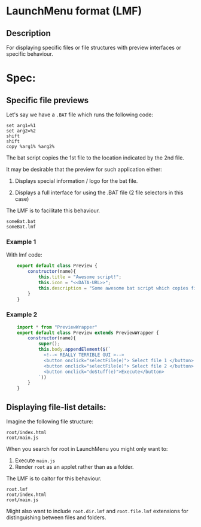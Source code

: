# LaunchMenu format (LMF)

## Description

For displaying specific files or file structures with preview interfaces or specific behaviour.

# Spec:

## Specific file previews

Let's say we have a `.BAT` file which runs the following code:

```
set arg1=%1
set arg2=%2
shift
shift
copy %arg1% %arg2%
```

The bat script copies the 1st file to the location indicated by the 2nd file.

It may be desirable that the preview for such application either:

1. Displays special information / logo for the bat file.

2. Displays a full interface for using the .BAT file (2 file selectors in this case)

The LMF is to facilitate this behaviour.

```
someBat.bat
someBat.lmf
```

### Example 1

With lmf code:

```js
    export default class Preview {
        constructor(name){
            this.title = "Awesome script!";
            this.icon = "<<DATA-URL>>";
            this.description = "Some awesome bat script which copies files!"
        }
    }
```

### Example 2

```js
    import * from "PreviewWrapper"
    export default class Preview extends PreviewWrapper {
        constructor(name){
            super();
            this.body.appendElement($(`
              <!--< REALLY TERRIBLE GUI >-->
              <button onclick="selectFile(e)"> Select file 1 </button>
              <button onclick="selectFile(e)"> Select file 2 </button>
              <button onclick="doStuff(e)">Execute</button>
            `))
        }
    }
```

## Displaying file-list details:

Imagine the following file structure:

```
root/index.html
root/main.js
```

When you search for root in LaunchMenu you might only want to:

1. Execute `main.js`
2. Render `root` as an applet rather than as a folder.

The LMF is to caitor for this behaviour.

```
root.lmf
root/index.html
root/main.js
```

Might also want to include `root.dir.lmf` and `root.file.lmf` extensions for distinguishing between files and folders.
